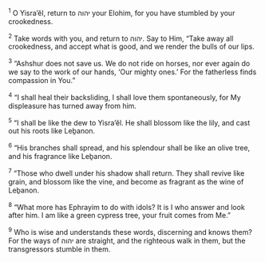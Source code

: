 <sup>1</sup> O Yisra’ĕl, return to יהוה your Elohim, for you have stumbled by your crookedness.

<sup>2</sup> Take words with you, and return to יהוה. Say to Him, “Take away all crookedness, and accept what is good, and we render the bulls of our lips.

<sup>3</sup> “Ashshur does not save us. We do not ride on horses, nor ever again do we say to the work of our hands, ‘Our mighty ones.’ For the fatherless finds compassion in You.”

<sup>4</sup> “I shall heal their backsliding, I shall love them spontaneously, for My displeasure has turned away from him.

<sup>5</sup> “I shall be like the dew to Yisra’ĕl. He shall blossom like the lily, and cast out his roots like Leḇanon.

<sup>6</sup> “His branches shall spread, and his splendour shall be like an olive tree, and his fragrance like Leḇanon.

<sup>7</sup> “Those who dwell under his shadow shall return. They shall revive like grain, and blossom like the vine, and become as fragrant as the wine of Leḇanon.

<sup>8</sup> “What more has Ephrayim to do with idols? It is I who answer and look after him. I am like a green cypress tree, your fruit comes from Me.”

<sup>9</sup> Who is wise and understands these words, discerning and knows them? For the ways of יהוה are straight, and the righteous walk in them, but the transgressors stumble in them.

